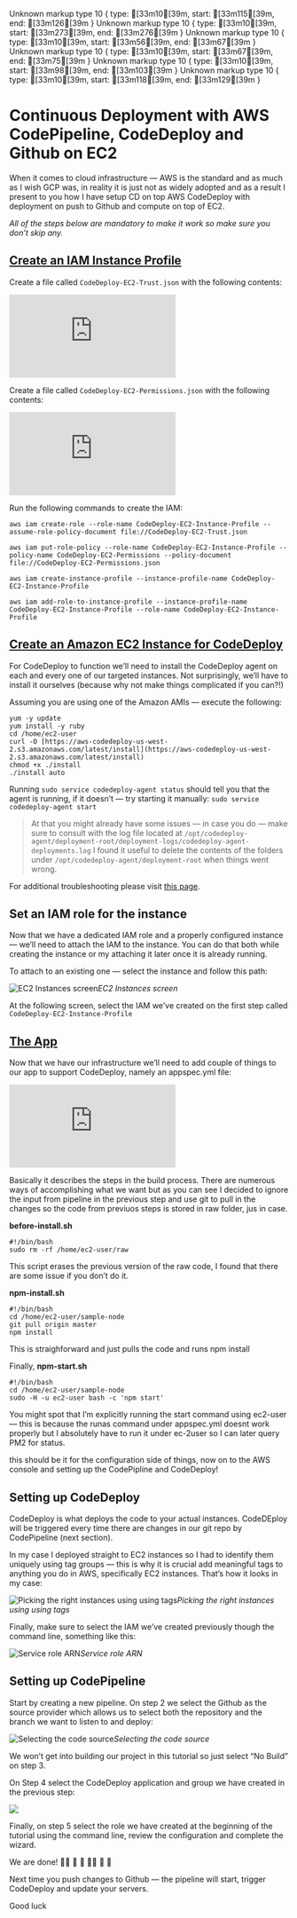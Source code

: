 Unknown markup type 10 { type: [33m10[39m, start: [33m115[39m, end: [33m126[39m }
Unknown markup type 10 { type: [33m10[39m, start: [33m273[39m, end: [33m276[39m }
Unknown markup type 10 { type: [33m10[39m, start: [33m56[39m, end: [33m67[39m }
Unknown markup type 10 { type: [33m10[39m, start: [33m67[39m, end: [33m75[39m }
Unknown markup type 10 { type: [33m10[39m, start: [33m98[39m, end: [33m103[39m }
Unknown markup type 10 { type: [33m10[39m, start: [33m118[39m, end: [33m129[39m }

# Continuous Deployment with AWS CodePipeline, CodeDeploy and Github on EC2

When it comes to cloud infrastructure — AWS is the standard and as much as I wish GCP was, in reality it is just not as widely adopted and as a result I present to you how I have setup CD on top AWS CodeDeploy with deployment on push to Github and compute on top of EC2.

*All of the steps below are mandatory to make it work so make sure you don’t skip any.*

## [Create an IAM Instance Profile](https://docs.aws.amazon.com/codedeploy/latest/userguide/getting-started-create-iam-instance-profile.html)

Create a file called `CodeDeploy-EC2-Trust.json` with the following contents:

<iframe src="https://medium.com/media/e5111b6ba376fcd49282c0c26b6306b5" frameborder=0></iframe>

Create a file called `CodeDeploy-EC2-Permissions.json` with the following contents:

<iframe src="https://medium.com/media/dcbbc0cb296bc34bc3940ba022e9de07" frameborder=0></iframe>

Run the following commands to create the IAM:

    aws iam create-role --role-name CodeDeploy-EC2-Instance-Profile --assume-role-policy-document file://CodeDeploy-EC2-Trust.json

    aws iam put-role-policy --role-name CodeDeploy-EC2-Instance-Profile --policy-name CodeDeploy-EC2-Permissions --policy-document file://CodeDeploy-EC2-Permissions.json

    aws iam create-instance-profile --instance-profile-name CodeDeploy-EC2-Instance-Profile

    aws iam add-role-to-instance-profile --instance-profile-name CodeDeploy-EC2-Instance-Profile --role-name CodeDeploy-EC2-Instance-Profile

## [Create an Amazon EC2 Instance for CodeDeploy](https://docs.aws.amazon.com/codedeploy/latest/userguide/instances-ec2-create.html)

For CodeDeploy to function we’ll need to install the CodeDeploy agent on each and every one of our targeted instances. Not surprisingly, we’ll have to install it ourselves (because why not make things complicated if you can?!)

Assuming you are using one of the Amazon AMIs — execute the following:

    yum -y update
    yum install -y ruby
    cd /home/ec2-user
    curl -O [https://aws-codedeploy-us-west-2.s3.amazonaws.com/latest/install](https://aws-codedeploy-us-west-2.s3.amazonaws.com/latest/install)
    chmod +x ./install
    ./install auto

Running `sudo service codedeploy-agent status` should tell you that the agent is running, if it doesn’t — try starting it manually: `sudo service codedeploy-agent start`
> At that you might already have some issues — in case you do — make sure to consult with the log file located at `/opt/codedeploy-agent/deployment-root/deployment-logs/codedeploy-agent-deployments.log`
> I found it useful to delete the contents of the folders under `/opt/codedeploy-agent/deployment-root` when things went wrong.

For additional troubleshooting please visit [this page](https://docs.aws.amazon.com/codedeploy/latest/userguide/troubleshooting-ec2-instances.html).

## Set an IAM role for the instance

Now that we have a dedicated IAM role and a properly configured instance — we’ll need to attach the IAM to the instance.
You can do that both while creating the instance or my attaching it later once it is already running.

To attach to an existing one — select the instance and follow this path:

![EC2 Instances screen](https://cdn-images-1.medium.com/max/2000/1*qelbu8BmFijrGGjEpPLpHQ.png)*EC2 Instances screen*

At the following screen, select the IAM we’ve created on the first step called `CodeDeploy-EC2-Instance-Profile`

## [The App](https://github.com/arliber/sample-node)

Now that we have our infrastructure we’ll need to add couple of things to our app to support CodeDeploy, namely an appspec.yml file:

<iframe src="https://medium.com/media/1497608b26c3ece085002d1915598e92" frameborder=0></iframe>

Basically it describes the steps in the build process. There are numerous ways of accomplishing what we want but as you can see I decided to ignore the input from pipeline in the previous step and use git to pull in the changes so the code from previuos steps is stored in raw folder, jus in case.

**before-install.sh**

    #!/bin/bash
    sudo rm -rf /home/ec2-user/raw

This script erases the previous version of the raw code, I found that there are some issue if you don’t do it.

**npm-install.sh**

    #!/bin/bash
    cd /home/ec2-user/sample-node
    git pull origin master
    npm install

This is straighforward and just pulls the code and runs npm install

Finally, **npm-start.sh**

    #!/bin/bash
    cd /home/ec2-user/sample-node
    sudo -H -u ec2-user bash -c 'npm start'

You might spot that I’m explicitly running the start command using ec2-user — this is because the runas command under appspec.yml doesnt work properly but I absolutely have to run it under ec-2user so I can later query PM2 for status.

this should be it for the configuration side of things, now on to the AWS console and setting up the CodePipline and CodeDeploy!

## Setting up CodeDeploy

CodeDeploy is what deploys the code to your actual instances. CodeDEploy will be triggered every time there are changes in our git repo by CodePipeline (next section).

In my case I deployed straight to EC2 instances so I had to identify them uniquely using tag groups — this is why it is crucial add meaningful tags to anything you do in AWS, specifically EC2 instances. That’s how it looks in my case:

![Picking the right instances using using tags](https://cdn-images-1.medium.com/max/2000/1*2fnc38dIV3ODxNaeU1_tzQ.png)*Picking the right instances using using tags*

Finally, make sure to select the IAM we’ve created previously though the command line, something like this:

![Service role ARN](https://cdn-images-1.medium.com/max/2000/1*G5gkuBujfnAuZBWGA_osGg.png)*Service role ARN*

## Setting up CodePipeline

Start by creating a new pipeline.
On step 2 we select the Github as the source provider which allows us to select both the repository and the branch we want to listen to and deploy:

![Selecting the code source](https://cdn-images-1.medium.com/max/2100/1*K1emVWImsyCq1keCntMTqA.png)*Selecting the code source*

We won’t get into building our project in this tutorial so just select “No Build” on step 3.

On Step 4 select the CodeDeploy application and group we have created in the previous step:

![](https://cdn-images-1.medium.com/max/2066/1*YrnTGl3rNrK2Fa6S7F4PQw.png)

Finally, on step 5 select the role we have created at the beginning of the tutorial using the command line, review the configuration and complete the wizard.

We are done! 👏🏼 🎉 🎊 👏🏼 🎉 🎊

Next time you push changes to Github — the pipeline will start, trigger CodeDeploy and update your servers.

Good luck
